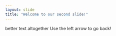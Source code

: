 ```yaml
---
layout: slide
title: "Welcome to our second slide!"
---
```

better text altogether
Use the left arrow to go back!
